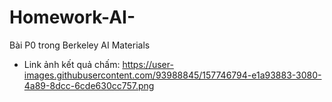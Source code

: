 # Homework-AI-

Bài P0 trong Berkeley AI Materials
- Link ảnh kết quả chấm: https://user-images.githubusercontent.com/93988845/157746794-e1a93883-3080-4a89-8dcc-6cde630cc757.png
